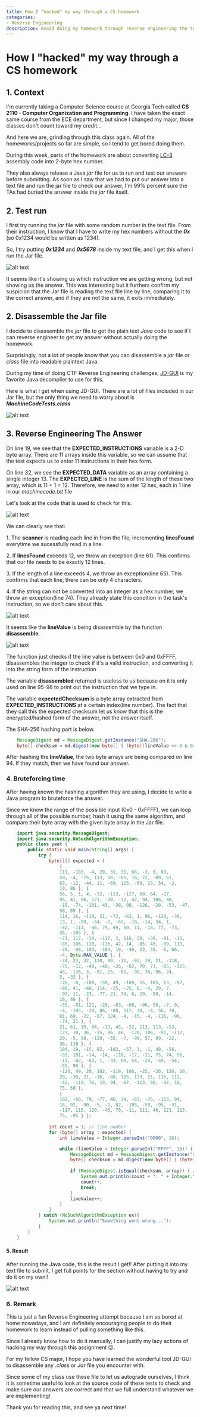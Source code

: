 ```yaml
---
title: How I "hacked" my way through a CS homework
categories:
- Reverse Engineering
description: Avoid doing my homework through reverse engineering the test file
---
```


# How I "hacked" my way through a CS homework


## 1. Context


I'm currently taking a Computer Science course at Georgia Tech called **CS 2110 - Computer Organization and Programming**. I have taken the exact same course from the ECE department, but since I changed my major, those classes don't count toward my credit...


And here we are, grinding through this class again. All of the homeworks/projects so far are simple, so I tend to get bored doing them.


During this week, parts of the homework are about converting [LC-3](https://en.wikipedia.org/wiki/Little_Computer_3#:~:text=Little%20Computer%203%2C%20or%20LC,of%20low%2Dlevel%20programming%20language.) assembly code into 2-byte hex number. 


They also always release a Java *jar* file for us to run and test our answers before submitting. As soon as I saw that we had to put our answer into a text file and run the jar file to check our answer, I'm 99% percent sure the TAs had buried the answer inside the *jar* file itself.


## 2. Test run


I first try running the *jar* file with some random number in the text file. From their instruction, I know that I have to write my hex numbers without the ***0x*** (so 0x1234 would be written as 1234).


So, I try putting ***0x1234*** and ***0x5678*** inside my text file, and I get this when I run the Jar file.


![alt text](/uploads/Initialhw4.JPG "Test Run")


It seems like it's showing us which instruction we are getting wrong, but not showing us the answer. This was interesting but it furthers confirm my suspicion that the Jar file is reading the text file line by line, comparing it to the correct answer, and if they are not the same, it exits immediately.


## 2. Disassemble the Jar file


I decide to disassemble the *jar* file to get the plain text *Java* code to see if I can reverse engineer to get my answer without actually doing the homework.


Surprisingly, not a lot of people know that you can disassemble a *jar* file or *class* file into readable plaintext Java.


During my time of doing CTF Reverse Engineering challenges, [JD-GUI](https://java-decompiler.github.io/) is my favorite Java decomplier to use for this. 


Here is what I get when using JD-GUI. There are a lot of files included in our Jar file, but the only thing we need to worry about is ***MachineCodeTests.class***


![alt text](/uploads/JD-GUI1.JPG "JD-GUI 1")


## 3. Reverse Engineering The Answer


On line 19, we see that the **EXPECTED_INSTRUCTIONS** variable is a 2-D byte array. There are 11 arrays inside this variable, so we can assume that the test expects us to enter 11 instructions in their hex form.


On line 32, we see the **EXPECTED_DATA** variable as an array containing a single integer 13. The **EXPECTED_LINE** is the sum of the length of these two array, which is 11 + 1 = 12. Therefore, we need to enter 12 hex, each in 1 line in our *machinecode.txt* file


Let's look at the code that is used to check for this.


![alt text](/uploads/JD-GUI2.JPG "JD-GUI 1")


We can clearly see that:


1\. The **scanner** is reading each line in from the file, incrementing **linesFound** everytime we sucessfully read in a line.


2\. If **linesFound** exceeds 12, we throw an exception (line 61). This confirms that our file needs to be exactly 12 lines.


3\. If the length of a line exceeds 4, we throw an exception(line 65). This confirms that each line, there can be only 4 characters.


4\. If the string can not be converted into an integer as a hex number, we throw an exception(line 74). They already state this 
condition in the task's instruction, so we don't care about this.  


![alt text](/uploads/JD-GUI3.JPG "JD-GUI 3")


It seems like the **lineValue** is being disassemble by the function **disassemble**. 

![alt text](/uploads/disassemble.JPG "disassemble")


The function just checks if the line value is between 0x0 and 0xFFFF, disassembles the integer to check if it's a valid instruction, and converting it into the string form of the instruction 


The variable **disassembled** returned is useless to us because on it is only used on line 95-98 to print out the instruction that we type in.   


The variable **expectedChecksum** is a byte array extracted from **EXPECTED_INSTRUCTIONS** at a certain index(line number). The fact that they call this the expected checksum let us know that this is the encrypted/hashed form of the answer, not the answer itself.

The SHA-256 hashing part is below.


``` java
    MessageDigest md = MessageDigest.getInstance("SHA-256");
    byte[] checksum = md.digest(new byte[] { (byte)(lineValue >> 8 & 0xFF), (byte)(lineValue & 0xFF) });
```


After hashing the **lineValue**, the two byte arrays are being compared on line 94. If they match, then we have found our answer.


### 4. Bruteforcing time


After having known the hashing algorithm they are using, I decide to write a Java program to bruteforce the answer.


Since we know the range of the possible input (0x0 - 0xFFFF), we can loop through all of the possible number, hash it using the same algorithm, and compare their byte array with the given byte array in the Jar file.


``` java
    import java.security.MessageDigest;
    import java.security.NoSuchAlgorithmException;
    public class yeet {
        public static void main(String[] args) {
            try {
                byte[][] expected = { 
                    { 
                    111, -103, -4, 29, 31, 31, 66, -3, 9, 93, 
                    59, -4, -75, 113, 16, -65, 16, 72, -89, 61, 
                    63, -12, -44, 11, -69, 125, -60, 23, 54, -2, 
                    10, 86 }, { 
                    56, 5, 1, 4, -32, -113, -127, 68, 64, -17, 
                    95, 41, 96, 121, -20, -12, 42, 94, 106, 40, 
                    -19, -74, -101, 43, -38, 98, -126, -20, -53, -47, 
                    58, 89 }, { 
                    114, 16, -110, 51, -72, -63, 1, 96, -120, -30, 
                    13, 1, -99, -54, -7, -63, -18, -14, 34, 1, 
                    -82, -113, -46, 79, 49, 59, 11, -14, 77, -73, 
                    26, -103 }, { 
                    -71, 117, -50, -117, 3, 116, 50, -38, -91, -11, 
                    -85, 106, 110, -116, 42, 14, -85, 43, -89, 119, 
                    -78, -98, 103, -104, 19, -40, 23, 55, -5, 66, 
                    -4, Byte.MAX_VALUE }, { 
                    -34, 23, 32, 110, 99, -11, -93, 19, 21, -118, 
                    -75, -12, -40, -40, -26, -82, 70, 73, -85, -125, 
                    43, -126, 3, -51, 25, -81, -99, 76, 96, 24, 
                    5, -33 }, { 
                    -26, -8, -100, -59, 49, -109, 55, 105, 63, -97, 
                    -98, 41, -40, 114, -25, -25, 8, -4, 29, 7, 
                    -97, 11, -23, -77, 21, 74, 6, 29, -50, -14, 
                    16, 46 }, { 
                    -55, -81, 121, -29, -83, -68, -96, 50, -7, 0, 
                    -4, -105, -20, 86, -88, 117, 30, -4, 56, 70, 
                    81, 69, -22, -87, 124, -4, -15, -4, -116, -96, 
                    -74, 21 }, { 
                    21, 61, 10, 94, -13, 45, -22, 113, 113, -53, 
                    123, 10, 36, -15, 86, 46, -120, 106, -91, -117, 
                    29, -5, 90, -120, -55, -7, -99, 57, 89, -22, 
                    36, 118 }, { 
                    104, 19, -15, 82, -102, -57, 3, -1, 48, -56, 
                    -55, 101, -14, -14, -110, -17, -11, 75, 74, 56, 
                    -13, -82, -63, 1, -33, 68, 54, -24, -59, -54, 
                    -55, 96 }, { 
                    -120, 49, 20, 102, -119, 106, -25, -20, 126, 16, 
                    29, -30, 21, -16, -88, 105, 123, 21, 116, 112, 
                    -42, -119, 76, 19, 94, -67, -113, 60, -47, 10, 
                    73, 50 }, 
                    { 
                    102, -66, 79, -77, 46, 34, -63, -75, -113, 94, 
                    16, 92, -90, -5, -1, 82, -105, -58, -95, -31, 
                    -117, 115, 120, -45, 70, -11, 111, 46, 121, 113, 
                    75, -95 } };
                    
                int count = 1; // line number
                for (byte[] array : expected) {
                    int lineValue = Integer.parseInt("0000", 16);

                    while (lineValue < Integer.parseInt("FFFF", 16)) {
                        MessageDigest md = MessageDigest.getInstance("SHA-256");
                        byte[] checksum = md.digest(new byte[] { (byte)(lineValue >> 8 & 0xFF), (byte)(lineValue & 0xFF) });
        
                        if (MessageDigest.isEqual(checksum, array)) { // Found it!!
                            System.out.println(count + ": " + Integer.toHexString(lineValue));
                            count++;
                            break;
                        }
                        lineValue++;
                    }
                }
            } catch (NoSuchAlgorithmException ex){
                System.out.println("Something went wrong...");
            }
        }
    }
```


#### 5. Result


After running the Java code, this is the result I get!! After putting it into my text file to submit, I get full points for the section without having to try and do it on my own!!


![alt text](/uploads/result.JPG "result")


### 6. Remark


This is just a fun Reverse Engineering attempt because I am so bored at home nowadays, and I am definitely encouraging people to do their homework to learn instead of pulling something like this.


Since I already know how to do it manually, I can justify my lazy actions of hacking my way through this assignment :stuck_out_tongue_winking_eye:. 


For my fellow CS major, I hope you have learned the wonderful tool JD-GUI to disassemble any *.class* or *Jar* file you encounter with.


Since some of my class use these file to let us autograde ourselves, I think it is sometime useful to look at the source code of these tests to check and make sure our answers are correct and that we full understand whatever we are implementing!


Thank you for reading this, and see ya next time!
